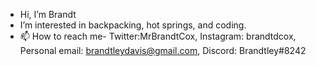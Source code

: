 - Hi, I’m Brandt 
- I’m interested in backpacking, hot springs, and coding.
- 📫 How to reach me- Twitter:MrBrandtCox, Instagram: brandtdcox, Personal email: brandtleydavis@gmail.com, Discord: Brandtley#8242

